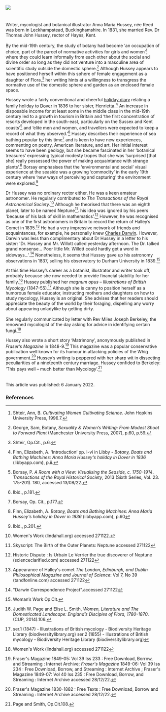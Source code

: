 <a href="https://beta.kent-maps.online"><img src="https://beta.kent-maps.online/juncture/ve-button.png"></a>
<param ve-config title="Anna Maria Hussey, née Reed (5 June 1805 – 26 August 1853)" author="Dr Liz Askey" layout="vtl" banner="https://raw.githubusercontent.com/kent-map/images/main/banners/19c.jpg" description="Dr Liz Askey's visual essay introducing the work of Kent based writer, mycologist and botanical illustrator Anna Maria Hussey.">

<!-- Global Entities -->
<param ve-entity eid="Q179224" aliases="Dover">
<param ve-entity eid="Q2690370" aliases="Hayes">

<!-- Basemap centred on Hayes -->
<!-- param ve-map center="Q2690370" zoom="10" -->

<!-- Historical map layers -->
<param ve-map-layer active allmaps allmaps-id="bd3bb7d13a5d0a88" title="Moule 1850">

#

Writer, mycologist and botanical illustrator Anna Maria Hussey, née Reed was born in Leckhampstead, Buckinghamshire. In 1831, she married Rev. Dr Thomas John Hussey, rector of Hayes, Kent. 
<br><br>
By the mid-19th century, the study of botany had become ‘an occupation of choice, part of the parcel of normative activities for girls and women’[^ref1]  where they could learn informally from each other about the social and divine order so long as they did not venture into a masculine area of scientific study outside the domestic sphere.[^ref2] Although Hussey appears to have positioned herself within this sphere of female engagement as a daughter of Flora,[^ref3] her writing hints at a willingness to transgress the normative use of the domestic sphere and garden as an enclosed female space.
<param ve-image url="https://upload.wikimedia.org/wikipedia/commons/c/c9/Hayes_Library%2C_Hayes_%28West_Face_-_01%29.jpg" label="Hayes Library formerly the rectory" attribution="Doyle of London, via Wikimedia Commons" license="CC BY-SA 4.0">
<!-- Basemap centred on Chatham -->
<param ve-map center="Q729006" zoom="10">

Hussey wrote a fairly conventional and cheerful [holiday diary](https://kent.overdrive.com/media/543802) relating a family holiday to [Dover](/19c/19c-dover) in 1836 to her sister, Henrietta.[^ref4]  An increase in disposable income for at least some in the middle class in the mid-19th century led to a growth in tourism in Britain and ‘the first concentration of resorts developed in the south-east, particularly on the Sussex and Kent coasts’[^ref5] and ‘elite men and women, and travellers were expected to keep a record of what they observed.’[^ref6]  Hussey describes their experience of sea bathing popular by this time[^ref7]  and is keen to have new experiences, commenting on poetry, American literature, and art. Her initial interest seems to have been geology, but she became fascinated in her ‘botanical treasures’ expressing typical modesty tropes that she was ‘surprised [that she] really possessed the power of making acquaintance with strange plants’.[^ref8]  Borsay emphasises that the ‘environmental and social’ visual experience at the seaside was a growing ‘commodity’ in the early 19th century where ‘new ways of perceiving and capturing’ the environment were explored.[^ref9]  
<param ve-image url="https://upload.wikimedia.org/wikipedia/commons/f/f3/David_Cox_-_Dover_-_Google_Art_Project.jpg" label="Dover, 1832" attribution="David Cox, Public domain, via Wikimedia Commons">
<!-- Basemap centred on Dover -->
<param ve-map center="Q179224" zoom="12">
	
Dr Hussey was no ordinary rector either. He was a keen amateur astronomer. He regularly contributed to _The Transactions of the Royal Astronomical Society._[^ref10]  Although he theorised that there was an eighth planet, later to be named Neptune[^ref11]. his idea was ignored by his peers 'because of his lack of skill in mathematics’.[^ref12] However, he was recognised as one of the first astronomers in Britain to record the return of <span data-mouseover-image-zoomto="1291,164,1536,1126">Halley’s Comet</span> in 1835.[^ref13]  He had a very impressive network of friends and acquaintances, for example, he personally knew [Charles Darwin](/19c/19c-darwin-biography). However, Darwin was less than complimentary about Dr Hussey in a letter to his sister: 'Dr. Hussey and Mr. Willott called yesterday afternoon. The Dr. talked grand nonsense... Poor little Mr. Willott could hardly get a word in sideways...'.[^ref14] Nonetheless, it seems that Hussey gave up his astronomy observations in 1837, selling his observatory to Durham University in 1839.[^ref15]  
<param ve-image url="https://iiif.wellcomecollection.org/image/V0024725/full/full/0/default.jpg" label="Astronomy: comets in a night sky. Engraving." attribution="Wellcome Collection">

At this time Hussey’s career as a botanist, illustrator and writer took off, probably because she now needed to provide financial stability for her family.[^ref16]  Hussey published her _magnum opus_ – _Illustrations of British Mycology_ (1847-55).[^ref17] Although she is canny to position herself as a humorous female educator, instructing mothers and daughters on how to study mycology, Hussey is an original. She advises that her readers should appreciate the beauty of the world by their foraging, dispelling any worry about appearing unladylike by getting dirty. 
<br><br>
She regularly communicated by letter with Rev Miles Joseph Berkeley, the renowned mycologist of the day asking for advice in identifying certain fungi.[^ref18]
<param ve-image url="https://upload.wikimedia.org/wikipedia/commons/b/b0/T._J._Hussey%2C_Illustrations_of_British_mycology_Wellcome_L0025704.jpg" label="Illustration of British Mycology, Anna Maria Hussey via Wikimedia Commons" license="CC BY 4.0"> 

Hussey also wrote a short story ‘Matrimony’, anonymously published  in _Fraser’s Magazine_ in 1848-9.[^ref19] This magazine was a popular conservative publication well known for its humour in attacking policies of the Whig government.[^ref20]  Hussey’s writing is peppered with her sharp wit in dissecting peculiarities of a nineteenth century marriage. Hussey confided to Berkeley: ‘This pays well – much better than Mycology’.[^ref21]  
<br><br>
This article was published: 6 January 2022.
<param ve-image url="https://iiif.wellcomecollection.org/image/L0022209/full/full/0/default.jpg" label="Illustrations of British mycology, containing figures and description of the funguses of interest and novelty indigenous to Britain" attribtuion="By Mrs. T.J. Hussey. Wellcome Collection">

### References

[^ref1]: Shteir, Ann, B. _Cultivating Women Cultivating Science_. John Hopkins University Press, 1996.7.
[^ref2]: George, Sam, Botany, _Sexuality & Women’s Writing: From Modest Shoot to Forward Plant_ (Manchester University Press, 2007), p.60, p.59.
[^ref3]: Shteir, Op.Cit., p.6.
[^ref4]: Finn, Elizabeth, A. 'Introduction’ pp. I-vi in Libby - _Botany, Boats and Bathing Machines: Anna Maria Hussey's holiday in Dover in 1836_ (libbyapp.com), p.ii. 
[^ref5]: Borsay, P. _A Room with a View: Visualising the Seaside, c. 1750-1914_. _Transactions of the Royal Historical Society_, 2013 (Sixth Series, Vol. 23. 175-201). 180, accessed 13/08/22.
[^ref6]: Ibid., p.181.
[^ref7]: Borsay, Op. Cit., p.177.
[^ref8]: Finn, Elizabeth, A. _Botany, Boats and Bathing Machines: Anna Maria Hussey's holiday in Dover in 1836_ (libbyapp.com), p.60
[^ref9]: Ibid., p.201.
[^ref10]: Women's Work (lindahall.org) accessed 271122.
[^ref11]: Skyscript: The Birth of the Outer Planets: Neptune accessed 271122
[^ref12]: Historic Dispute : Is Urbain Le Verrier the true discoverer of Neptune (scienceclarified.com) accessed 271122
[^ref13]: Appearance of Halley's comet _The London, Edinburgh, and Dublin Philosophical Magazine and Journal of Science_: Vol 7, No 39 (tandfonline.com) accessed 271122
[^ref14]: "Darwin Correspondence Project".accessed 271122
[^ref15]: Woman’s Work Op.Cit.
[^ref16]: Judith W. Page and Elise L. Smith, _Women, Literature and The Domesticated Landscape: England’s Disciples of Flora, 1780-1870_. (CUP, 2014).106.
[^ref17]: ser.1 (1847) - Illustrations of British mycology - Biodiversity Heritage Library (biodiversitylibrary.org) ser.2 (1855) - Illustrations of British mycology - Biodiversity Heritage Library (biodiversitylibrary.org)
[^ref18]: Women's Work (lindahall.org) accessed 271122
[^ref19]: Fraser's Magazine 1849-05: Vol 39 Iss 233 : Free Download, Borrow, and Streaming : Internet Archive; _Fraser's Magazine_ 1849-06: Vol 39 Iss 234 : Free Download, Borrow, and Streaming : Internet Archive ; Fraser's Magazine 1849-07: Vol 40 Iss 235 : Free Download, Borrow, and Streaming : Internet Archive accessed 28/12/22.
[^ref20]: Fraser's Magazine 1830-1882 : Free Texts : Free Download, Borrow and Streaming : Internet Archive accessed 28/12/22.
[^ref21]: Page and Smith, Op.Cit.108.

